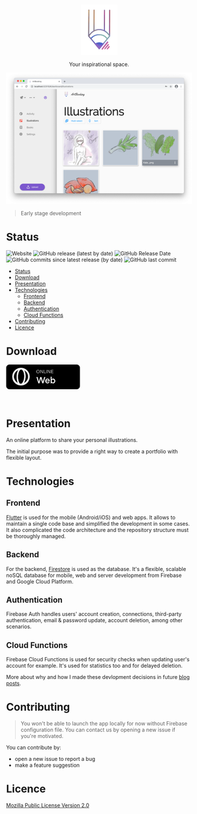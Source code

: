 
<p align="middle">
  <img src="./web/icons/192.png" width="100" />
</p>

<p align="middle">
Your inspirational space.
</p>

<p aling="middle">
  <img src="./screenshots/my_illus_web.png" />
</p>

> Early stage development

# Status

![Website](https://img.shields.io/website?down_color=lightgrey&down_message=offline&style=for-the-badge&up_color=blue&up_message=online&url=https%3A%2F%2Fartbooking.fr)
![GitHub release (latest by date)](https://img.shields.io/github/v/release/rootasjey/artbooking?style=for-the-badge)
![GitHub Release Date](https://img.shields.io/github/release-date/rootasjey/artbooking?style=for-the-badge)
![GitHub commits since latest release (by date)](https://img.shields.io/github/commits-since/rootasjey/artbooking/latest?style=for-the-badge)
![GitHub last commit](https://img.shields.io/github/last-commit/rootasjey/artbooking?style=for-the-badge)

- [Status](#status)
- [Download](#download)
- [Presentation](#presentation)
- [Technologies](#technologies)
  - [Frontend](#frontend)
  - [Backend](#backend)
  - [Authentication](#authentication)
  - [Cloud Functions](#cloud-functions)
- [Contributing](#contributing)
- [Licence](#licence)

# Download

<span>
  <a href="https://artbooking.fr">
    <img src="./screenshots/web_badge.png" title="Web" width="200"/>
  </a>
</span>
<br>
<br>
<br>

# Presentation

An online platform to share your personal illustrations.

The initial purpose was to provide a right way to create a portfolio with flexible layout.


# Technologies

## Frontend

[Flutter](https://flutter.dev) is used for the mobile (Android/iOS) and web apps. It allows to maintain a single code base and simplified the development in some cases. It also complicated the code architecture and the repository structure must be thoroughly managed.

## Backend

For the backend, [Firestore](https://firebase.google.com/docs/firestore) is used as the database. It's a flexible, scalable noSQL database for mobile, web and server development from Firebase and Google Cloud Platform.

## Authentication

Firebase Auth handles users' account creation, connections, third-party authentication, email & password update, account deletion, among other scenarios.

## Cloud Functions

Firebase Cloud Functions is used for security checks when updating user's account for example. It's used for statistics too and for delayed deletion.

More about why and how I made these devlopment decisions in future [blog posts](https://rootasjey.dev).


# Contributing

> You won't be able to launch the app locally for now without Firebase configuration file. You can contact us by opening a new issue if you're motivated.

You can contribute by:

* open a new issue to report a bug
* make a feature suggestion

# Licence

[Mozilla Public License Version 2.0](./LICENSE)

